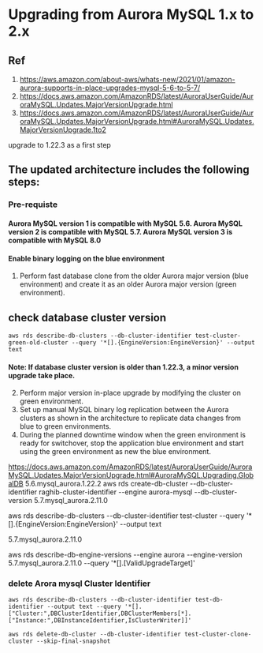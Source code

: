 # Upgrading from Aurora MySQL 1.x to 2.x

## Ref
1. https://aws.amazon.com/about-aws/whats-new/2021/01/amazon-aurora-supports-in-place-upgrades-mysql-5-6-to-5-7/
2. https://docs.aws.amazon.com/AmazonRDS/latest/AuroraUserGuide/AuroraMySQL.Updates.MajorVersionUpgrade.html
3. https://docs.aws.amazon.com/AmazonRDS/latest/AuroraUserGuide/AuroraMySQL.Updates.MajorVersionUpgrade.html#AuroraMySQL.Updates.MajorVersionUpgrade.1to2




upgrade to 1.22.3 as a first step


## The updated architecture includes the following steps:
### Pre-requiste
#### Aurora MySQL version 1 is compatible with MySQL 5.6. Aurora MySQL version 2 is compatible with MySQL 5.7. Aurora MySQL version 3 is compatible with MySQL 8.0
#### Enable binary logging on the blue environment

1. Perform fast database clone from the older Aurora major version (blue environment) and create it as an older Aurora major version (green environment).
## check database cluster version
```
aws rds describe-db-clusters --db-cluster-identifier test-cluster-green-old-cluster --query '*[].{EngineVersion:EngineVersion}' --output text
```
#### Note: If database cluster version is older than 1.22.3, a minor version upgrade take place.
2. Perform major version in-place upgrade by modifying the cluster on green environment.
3. Set up manual MySQL binary log replication between the Aurora clusters as shown in the architecture to replicate data changes from blue to green environments.
4. During the planned downtime window when the green environment is ready for switchover, stop the application blue environment and start using the green environment as new the blue environment.



















https://docs.aws.amazon.com/AmazonRDS/latest/AuroraUserGuide/AuroraMySQL.Updates.MajorVersionUpgrade.html#AuroraMySQL.Upgrading.GlobalDB
5.6.mysql_aurora.1.22.2
aws rds create-db-cluster --db-cluster-identifier raghib-cluster-identifier --engine aurora-mysql --db-cluster-version 5.7.mysql_aurora.2.11.0

aws rds describe-db-clusters --db-cluster-identifier test-cluster --query '*[].{EngineVersion:EngineVersion}' --output text

5.7.mysql_aurora.2.11.0

aws rds describe-db-engine-versions --engine aurora --engine-version 5.7.mysql_aurora.2.11.0 --query '*[].[ValidUpgradeTarget]'


### delete Arora mysql Cluster Identifier
```
aws rds describe-db-clusters --db-cluster-identifier test-db-identifier --output text --query '*[].["Cluster:",DBClusterIdentifier,DBClusterMembers[*].["Instance:",DBInstanceIdentifier,IsClusterWriter]]'

aws rds delete-db-cluster --db-cluster-identifier test-cluster-clone-cluster --skip-final-snapshot
``` 